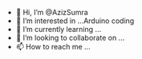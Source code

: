 - 👋 Hi, I’m @AzizSumra
- 👀 I’m interested in ...Arduino coding
- 🌱 I’m currently learning ...
- 💞️ I’m looking to collaborate on ...
- 📫 How to reach me ...

<!---
AzizSumra/AzizSumra is a ✨ special ✨ repository because its `README.md` (this file) appears on your GitHub profile.
You can click the Preview link to take a look at your changes.
--->
